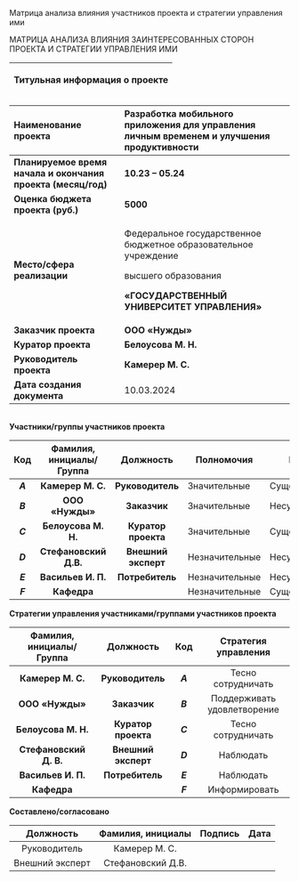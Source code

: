 ﻿Матрица анализа влияния участников проекта и стратегии управления ими

МАТРИЦА АНАЛИЗА ВЛИЯНИЯ ЗАИНТЕРЕСОВАННЫХ СТОРОН ПРОЕКТА И СТРАТЕГИИ УПРАВЛЕНИЯ ИМИ


|<p>**Титульная информация о проекте**</p><p></p><p></p>|
| :-: |

|**Наименование проекта**|**Разработка мобильного приложения для управления личным временем и улучшения продуктивности**|
| :- | :- |
|**Планируемое время начала и окончания проекта (месяц/год)**|**10.23 – 05.24**|
|**Оценка бюджета проекта (руб.)**|**5000**|
|**Место/сфера реализации**|<p>Федеральное государственное бюджетное образовательное учреждение</p><p>высшего образования</p><p>**«ГОСУДАРСТВЕННЫЙ УНИВЕРСИТЕТ УПРАВЛЕНИЯ»**</p>|
|**Заказчик проекта**|**ООО «Нужды»**|
|**Куратор проекта**|**Белоусова М. Н.**|
|**Руководитель проекта** |**Камерер М. С.**|
|**Дата создания документа**|10\.03.2024|

||
| :-: |




**Участники/группы участников проекта**


|**Код**|**Фамилия, инициалы/Группа** |**Должность**|**Полномочия**|**Интерес**|
| :-: | :-: | :-: | - | - |
|***A***|**Камерер М. С.**|**Руководитель**|Значительные|Существенный|
|***B***|**ООО «Нужды»**|**Заказчик**|Значительные|Несущественный|
|***C***|**Белоусова М. Н.**|**Куратор проекта**|Значительные|Существенный|
|***D*** |**Стефановский Д.В.**|**Внешний эксперт**|Незначительные|Несущественный|
|***E***|**Васильев И. П.**|**Потребитель**|Незначительные|Несущественный|
|***F***|**Кафедра**||Незначительные|Существенный|

**Стратегии управления участниками/группами участников проекта**


|**Фамилия, инициалы/Группа** |**Должность**|**Код**|**Стратегия управления**|
| :-: | :-: | :-: | :-: |
|**Камерер М. С.**|**Руководитель**|***A***|Тесно сотрудничать|
|**ООО «Нужды»**|**Заказчик**|***B***|Поддерживать удовлетворение|
|**Белоусова М. Н.**|**Куратор проекта**|***C***|Тесно сотрудничать|
|**Стефановский Д. В.**|**Внешний эксперт**|***D***|Наблюдать|
|**Васильев И. П.**|**Потребитель**|***E***|Наблюдать|
|**Кафедра**||***F***|Информировать|

**Составлено/согласовано**


|**Должность**|**Фамилия, инициалы**|**Подпись**|**Дата**|
| :-: | :-: | :-: | :-: |
|Руководитель|Камерер М. С.|||
|Внешний эксперт|Стефановский Д.В.|||



